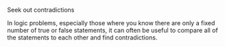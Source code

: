 Seek out contradictions

In logic problems, especially those where you know there are only a fixed number of true or false statements, it can often be useful to compare all of the statements to each other and find contradictions.